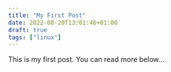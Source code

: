 ```yaml
---
title: "My First Post"
date: 2022-08-20T13:01:46+01:00
draft: true
tags: ["linux"]
---
```


This is my first post. You can read more below...
